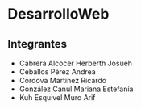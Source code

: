 # DesarrolloWeb

## Integrantes

<ul>
  <li> Cabrera Alcocer Herberth Josueh  </li>
  <li>Ceballos Pérez Andrea </li>
  <li>Córdova Martínez Ricardo </li>
  <li>González Canul Mariana Estefanía </li>
  <li>Kuh Esquivel Muro Arif </li>
</ul>


